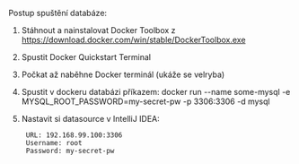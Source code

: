 Postup spuštění databáze:

1. Stáhnout a nainstalovat Docker Toolbox z https://download.docker.com/win/stable/DockerToolbox.exe

2. Spustit Docker Quickstart Terminal

3. Počkat až naběhne Docker terminál (ukáže se velryba)

4. Spustit v dockeru databázi příkazem:  docker run --name some-mysql -e MYSQL_ROOT_PASSWORD=my-secret-pw -p 3306:3306 -d mysql

5. Nastavit si datasource v IntelliJ IDEA:

		URL: 192.168.99.100:3306
		Username: root
		Password: my-secret-pw